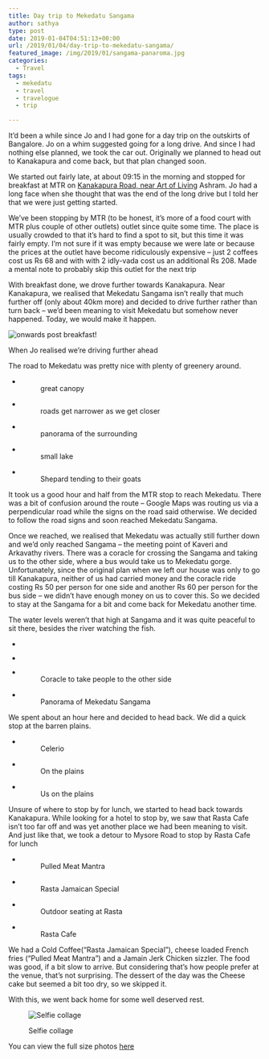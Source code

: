 ```yaml
---
title: Day trip to Mekedatu Sangama
author: sathya
type: post
date: 2019-01-04T04:51:13+00:00
url: /2019/01/04/day-trip-to-mekedatu-sangama/
featured_image: /img/2019/01/sangama-panaroma.jpg
categories:
  - Travel
tags:
  - mekedatu
  - travel
  - travelogue
  - trip

---
```

It&#8217;d been a while since Jo and I had gone for a day trip on the outskirts of Bangalore. Jo on a whim suggested going for a long drive. And since I had nothing else planned, we took the car out. Originally we planned to head out to Kanakapura and come back, but that plan changed soon. 

We started out fairly late, at about 09:15 in the morning and stopped for breakfast at MTR on <a rel="noreferrer noopener" aria-label="Kanakapura Road, near Art of Living (opens in a new tab)" href="https://goo.gl/maps/F8VYRxMWYCw" target="_blank">Kanakapura Road, near Art of Living</a>&nbsp;Ashram. Jo had a long face when she thought that was the end of the long drive but I told her that we were just getting started.

<!--more-->

We&#8217;ve been stopping by MTR (to be honest, it&#8217;s more of a food court with MTR plus couple of other outlets) outlet since quite some time. The place is usually crowded to that it&#8217;s hard to find a spot to sit, but this time it was fairly empty. I&#8217;m not sure if it was empty because we were late or because the prices at the outlet have become ridiculously expensive &#8211; just 2 coffees cost us Rs 68 and with with 2 idly-vada cost us an additional Rs 208. Made a mental note to probably skip this outlet for the next trip

With breakfast done, we drove further towards Kanakapura. Near Kanakapura, we realised that Mekedatu Sangama isn&#8217;t really that much further off (only about 40km more) and decided to drive further rather than turn back &#8211; we&#8217;d been meaning to visit Mekedatu but somehow never happened. Today, we would make it happen.



<img src="/img/2019/01/mekedatu-start.jpg" alt="onwards post breakfast!" class="wp-image-1472" /> <figcaption>When Jo realised we&#8217;re driving further ahead</figcaption></figure> 

The road to Mekedatu was pretty nice with plenty of greenery around. 

<ul class="wp-block-gallery columns-3 is-cropped">
  <li class="blocks-gallery-item">
    <figure><img src="/img/2019/01/trees.jpg" alt="" data-id="1479" data-link="https://sathyabh.at/?attachment_id=1479" class="wp-image-1479" /><figcaption>great canopy</figcaption></figure>
  </li>
  <li class="blocks-gallery-item">
    <figure><img src="/img/2019/01/road-to-mekedatu.jpg" alt="" data-id="1478" data-link="https://sathyabh.at/?attachment_id=1478" class="wp-image-1478" /><figcaption>roads get narrower as we get closer</figcaption></figure>
  </li>
  <li class="blocks-gallery-item">
    <figure><img src="/img/2019/01/panorama.jpg" alt="" data-id="1477" data-link="https://sathyabh.at/?attachment_id=1477" class="wp-image-1477" /><figcaption>panorama of the surrounding</figcaption></figure>
  </li>
  <li class="blocks-gallery-item">
    <figure><img src="/img/2019/01/lake.jpg" alt="" data-id="1476" data-link="https://sathyabh.at/?attachment_id=1476" class="wp-image-1476" /><figcaption>small lake</figcaption></figure>
  </li>
  <li class="blocks-gallery-item">
    <figure><img src="/img/2019/01/goats.jpg" alt="" data-id="1475" data-link="https://sathyabh.at/?attachment_id=1475" class="wp-image-1475" /><figcaption>Shepard tending to their goats</figcaption></figure>
  </li>
</ul>

It took us a good hour and half from the MTR stop to reach Mekedatu. There was a bit of confusion around the route &#8211; Google Maps was routing us via a perpendicular road while the signs on the road said otherwise. We decided to follow the road signs and soon reached Mekedatu Sangama. 

Once we reached, we realised that Mekedatu was actually still further down and we&#8217;d only reached Sangama &#8211; the meeting point of Kaveri and Arkavathy rivers. There was a coracle for crossing the Sangama and taking us to the other side, where a bus would take us to Mekedatu gorge. Unfortunately, since the original plan when we left our house was only to go till Kanakapura, neither of us had carried money and the coracle ride costing Rs 50 per person for one side and another Rs 60 per person for the bus side &#8211; we didn&#8217;t have enough money on us to cover this. So we decided to stay at the Sangama for a bit and come back for Mekedatu another time. 

The water levels weren&#8217;t that high at Sangama and it was quite peaceful to sit there, besides the river watching the fish.

<ul class="wp-block-gallery columns-3 is-cropped">
  <li class="blocks-gallery-item">
    <figure><img src="/img/2019/01/IMG_20181215_122033.jpg" alt="" data-id="1482" data-link="https://sathyabh.at/?attachment_id=1482" class="wp-image-1482" /></figure>
  </li>
  <li class="blocks-gallery-item">
    <figure><img src="/img/2019/01/panorama-1.jpg" alt="" data-id="1484" data-link="https://sathyabh.at/?attachment_id=1484" class="wp-image-1484" /></figure>
  </li>
  <li class="blocks-gallery-item">
    <figure><img src="/img/2019/01/coracle.jpg" alt="" data-id="1487" data-link="https://sathyabh.at/?attachment_id=1487" class="wp-image-1487" /><figcaption>Coracle to take people to the other side</figcaption></figure>
  </li>
  <li class="blocks-gallery-item">
    <figure><img src="/img/2019/01/sangama-panaroma-1.jpg" alt="" data-id="1488" data-link="https://sathyabh.at/?attachment_id=1488" class="wp-image-1488" /><figcaption>Panorama of Mekedatu Sangama</figcaption></figure>
  </li>
</ul>

We spent about an hour here and decided to head back. We did a quick stop at the barren plains.

<ul class="wp-block-gallery columns-3 is-cropped">
  <li class="blocks-gallery-item">
    <figure><img src="/img/2019/01/Celerio-1-e1546526363623.jpg" alt="" data-id="1493" data-link="https://sathyabh.at/?attachment_id=1493" class="wp-image-1493" /><figcaption>Celerio</figcaption></figure>
  </li>
  <li class="blocks-gallery-item">
    <figure><img src="/img/2019/01/Plains.jpg" alt="" data-id="1491" data-link="https://sathyabh.at/?attachment_id=1491" class="wp-image-1491" /><figcaption>On the plains</figcaption></figure>
  </li>
  <li class="blocks-gallery-item">
    <figure><img src="/img/2019/01/us-on-plains.jpg" alt="" data-id="1490" data-link="https://sathyabh.at/?attachment_id=1490" class="wp-image-1490" /><figcaption>Us on the plains</figcaption></figure>
  </li>
</ul>

Unsure of where to stop by for lunch, we started to head back towards Kanakapura. While looking for a hotel to stop by, we saw that Rasta Cafe isn&#8217;t too far off and was yet another place we had been meaning to visit. And just like that, we took a detour to Mysore Road to stop by Rasta Cafe for lunch

<ul class="wp-block-gallery columns-3 is-cropped">
  <li class="blocks-gallery-item">
    <figure><img src="/img/2019/01/Pulled-Meat-Mantra-e1546526819743-768x1024.jpg" alt="" data-id="1497" data-link="https://sathyabh.at/?attachment_id=1497" class="wp-image-1497" srcset="/img/2019/01/Pulled-Meat-Mantra-e1546526819743-768x1024.jpg 768w, /img/2019/01/Pulled-Meat-Mantra-e1546526819743-225x300.jpg 225w, /img/2019/01/Pulled-Meat-Mantra-e1546526819743.jpg 960w" sizes="(max-width: 768px) 100vw, 768px" /><figcaption>Pulled Meat Mantra</figcaption></figure>
  </li>
  <li class="blocks-gallery-item">
    <figure><img src="/img/2019/01/Rasta-Jamaican-Special-e1546526783731-768x1024.jpg" alt="" data-id="1496" data-link="https://sathyabh.at/?attachment_id=1496" class="wp-image-1496" srcset="/img/2019/01/Rasta-Jamaican-Special-e1546526783731-768x1024.jpg 768w, /img/2019/01/Rasta-Jamaican-Special-e1546526783731-225x300.jpg 225w, /img/2019/01/Rasta-Jamaican-Special-e1546526783731.jpg 960w" sizes="(max-width: 768px) 100vw, 768px" /><figcaption>Rasta Jamaican Special</figcaption></figure>
  </li>
  <li class="blocks-gallery-item">
    <figure><img src="/img/2019/01/Rasta-Cafe-seating-1024x768.jpg" alt="" data-id="1495" data-link="https://sathyabh.at/?attachment_id=1495" class="wp-image-1495" srcset="/img/2019/01/Rasta-Cafe-seating-1024x768.jpg 1024w, /img/2019/01/Rasta-Cafe-seating-300x225.jpg 300w, /img/2019/01/Rasta-Cafe-seating-768x576.jpg 768w, /img/2019/01/Rasta-Cafe-seating.jpg 1280w" sizes="(max-width: 1024px) 100vw, 1024px" /><figcaption>Outdoor seating at Rasta</figcaption></figure>
  </li>
  <li class="blocks-gallery-item">
    <figure><img src="/img/2019/01/Rasta-Cafe-1024x768.jpg" alt="" data-id="1494" data-link="https://sathyabh.at/?attachment_id=1494" class="wp-image-1494" srcset="/img/2019/01/Rasta-Cafe-1024x768.jpg 1024w, /img/2019/01/Rasta-Cafe-300x225.jpg 300w, /img/2019/01/Rasta-Cafe-768x576.jpg 768w, /img/2019/01/Rasta-Cafe.jpg 1280w" sizes="(max-width: 1024px) 100vw, 1024px" /><figcaption>Rasta Cafe</figcaption></figure>
  </li>
</ul>

We had a Cold Coffee(&#8220;Rasta Jamaican Special&#8221;), cheese loaded French fries (&#8220;Pulled Meat Mantra&#8221;) and a Jamain Jerk Chicken sizzler. The food was good, if a bit slow to arrive. But considering that&#8217;s how people prefer at the venue, that&#8217;s not surprising. The dessert of the day was the Cheese cake but seemed a bit too dry, so we skipped it. 

With this, we went back home for some well deserved rest.<figure class="wp-block-image">

<img src="/img/2019/01/00100sPORTRAIT_00100_BURST20181215114730010_COVER-COLLAGE-1024x1024.jpg" alt="Selfie collage" class="wp-image-1500" srcset="/img/2019/01/00100sPORTRAIT_00100_BURST20181215114730010_COVER-COLLAGE-1024x1024.jpg 1024w, /img/2019/01/00100sPORTRAIT_00100_BURST20181215114730010_COVER-COLLAGE-150x150.jpg 150w, /img/2019/01/00100sPORTRAIT_00100_BURST20181215114730010_COVER-COLLAGE-300x300.jpg 300w, /img/2019/01/00100sPORTRAIT_00100_BURST20181215114730010_COVER-COLLAGE-768x768.jpg 768w, /img/2019/01/00100sPORTRAIT_00100_BURST20181215114730010_COVER-COLLAGE.jpg 1280w" sizes="(max-width: 1024px) 100vw, 1024px" /> <figcaption>Selfie collage</figcaption></figure> 

You can view the full size photos <a rel="noreferrer noopener" aria-label="here (opens in a new tab)" href="https://photos.app.goo.gl/6buVpTRbu42yuiM66" target="_blank">here</a>
